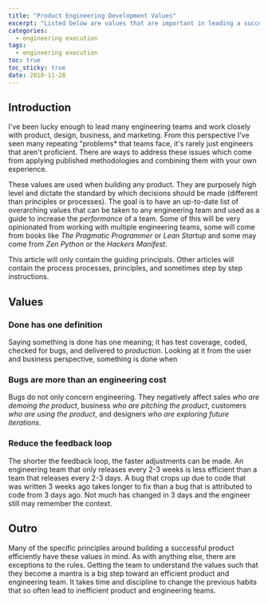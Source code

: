 ```yaml
---
title: "Product Engineering Development Values" 
excerpt: "Listed below are values that are important in leading a successful engineering team when the goal is to create a useful product."
categories:
  - engineering execution
tags:
  - engineering execution
toc: true
toc_sticky: true
date: 2018-11-28
---
```

## Introduction
I've been lucky enough to lead many engineering teams and work closely with product, design, business, and marketing. From this perspective I've seen many repeating "problems* that teams face, it's rarely just engineers that aren't proficient. There are ways to address these issues which come from applying published methodologies and combining them with your own experience.

These values are used when building any product. They are purposely high level and dictate the standard by which decisions should be made (different than principles or processes).
The goal is to have an up-to-date list of overarching values that can be taken to any engineering team and used as a guide to increase the *performance* of a team. Some of this will be very opinionated from working with multiple engineering teams, some will come from books like *The Pragmatic Programmer* or *Lean Startup* and some may come from *Zen Python* or the *Hackers Manifest*.

This article will only contain the guiding principals. Other articles will contain the process processes, principles, and sometimes step by step instructions.

## Values
### Done has one definition
Saying something is done has one meaning; it has test coverage, coded, checked for bugs, and delivered to *production*. Looking at it from the user and business perspective, something is done when
### Bugs are more than an engineering cost
Bugs do not only concern engineering. They negatively affect sales *who are demoing the product*, business *who are pitching the product*, customers *who are using the product*, and designers *who are exploring future iterations*. 
### Reduce the feedback loop
The shorter the feedback loop, the faster adjustments can be made. An engineering team that only releases every 2-3 weeks is less efficient than a team that releases every 2-3 days. A bug that crops up due to code that was written 3 weeks ago takes longer to fix than a bug that is attributed to code from 3 days ago. Not much has changed in 3 days and the engineer still may remember the context.

## Outro
Many of the specific principles around building a successful product efficiently have these values in mind. As with anything else, there are exceptions to the rules. Getting the team to understand the values such that they become a mantra is a big step toward an efficient product and engineering team. It takes time and discipline to change the previous habits that so often lead to inefficient product and engineering teams.